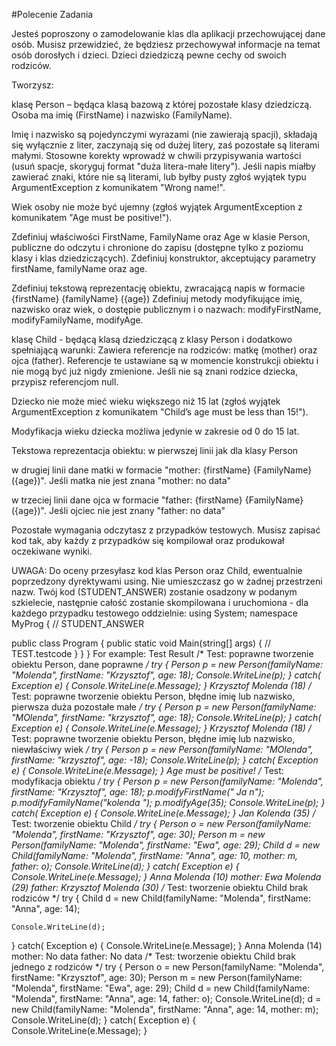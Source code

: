 #Polecenie Zadania

Jesteś poproszony o zamodelowanie klas dla aplikacji przechowującej dane osób. Musisz przewidzieć, że będziesz przechowywał informacje na temat osób dorosłych i dzieci. Dzieci dziedziczą pewne cechy od swoich rodziców.

Tworzysz:

klasę Person – będąca klasą bazową z której pozostałe klasy dziedziczą.
Osoba ma imię (FirstName) i nazwisko (FamilyName).

Imię i nazwisko są pojedynczymi wyrazami (nie zawierają spacji), składają się wyłącznie z liter, zaczynają się od dużej litery, zaś pozostałe są literami małymi. Stosowne korekty wprowadź w chwili przypisywania wartości (usuń spacje, skoryguj format "duża litera-małe litery"). Jeśli napis miałby zawierać znaki, które nie są literami, lub byłby pusty zgłoś wyjątek typu ArgumentException z komunikatem "Wrong name!".

Wiek osoby nie może być ujemny (zgłoś wyjątek ArgumentException z komunikatem "Age must be positive!").

Zdefiniuj właściwości FirstName, FamilyName oraz Age w klasie Person, publiczne do odczytu i chronione do zapisu (dostępne tylko z poziomu klasy i klas dziedziczących).
Zdefiniuj konstruktor, akceptujący parametry firstName, familyName oraz age.

Zdefiniuj tekstową reprezentację obiektu, zwracającą napis w formacie {firstName} {familyName} ({age})
Zdefiniuj metody modyfikujące imię, nazwisko oraz wiek, o dostępie publicznym i o nazwach: modifyFirstName, modifyFamilyName, modifyAge.

klasę Child - będącą klasą dziedziczącą z klasy Person i dodatkowo spełniającą warunki:
Zawiera referencje na rodziców: matkę (mother) oraz ojca (father). Referencje te ustawiane są w momencie konstrukcji obiektu i nie mogą być już nigdy zmienione. Jeśli nie są znani rodzice dziecka, przypisz referencjom null.

Dziecko nie może mieć wieku większego niż 15 lat (zgłoś wyjątek ArgumentException z komunikatem "Child’s age must be less than 15!").

Modyfikacja wieku dziecka możliwa jedynie w zakresie od 0 do 15 lat.

Tekstowa reprezentacja obiektu:
w pierwszej linii jak dla klasy Person

w drugiej linii dane matki w formacie "mother: {firstName} {FamilyName} ({age})". Jeśli matka nie jest znana "mother: no data"

w trzeciej linii dane ojca w formacie "father: {firstName} {FamilyName} ({age})". Jeśli ojciec nie jest znany "father: no data"

Pozostałe wymagania odczytasz z przypadków testowych. Musisz zapisać kod tak, aby każdy z przypadków się kompilował oraz produkował oczekiwane wyniki.

UWAGA: Do oceny przesyłasz kod klas Person oraz Child, ewentualnie poprzedzony dyrektywami using. Nie umieszczasz go w żadnej przestrzeni nazw. 
Twój kod (STUDENT_ANSWER) zostanie osadzony w podanym szkielecie, następnie całość zostanie skompilowana i uruchomiona - dla każdego przypadku testowego oddzielnie:
using System;
namespace MyProg 
{
  // STUDENT_ANSWER

  public class Program
  {
    public static void Main(string[] args) 
    {
      // TEST.testcode
    }
  }
}
For example:
Test	Result
/* Test: poprawne tworzenie obiektu Person, dane poprawne */
try
{
    Person p = new Person(familyName: "Molenda", firstName: "Krzysztof", age: 18);
    Console.WriteLine(p);
}
catch( Exception e)
{
    Console.WriteLine(e.Message);
}
Krzysztof Molenda (18)
/* Test: poprawne tworzenie obiektu Person, 
   błędne imię lub nazwisko, pierwsza duża pozostałe małe */
try
{
    Person p = new Person(familyName: "MOlenda", firstName: "krzysztof", age: 18);
    Console.WriteLine(p);
}
catch( Exception e)
{
    Console.WriteLine(e.Message);
}
Krzysztof Molenda (18)
/* Test: poprawne tworzenie obiektu Person, 
   błędne imię lub nazwisko, niewłaściwy wiek */
try
{
    Person p = new Person(familyName: "MOlenda", firstName: "krzysztof", age: -18);
    Console.WriteLine(p);
}
catch( Exception e)
{
    Console.WriteLine(e.Message);
}
Age must be positive!
/* Test: modyfikacja obiektu */
try
{
    Person p = new Person(familyName: "Molenda", firstName: "Krzysztof", age: 18);
    p.modifyFirstName(" Ja n");
    p.modifyFamilyName("kolenda ");
    p.modifyAge(35);
    Console.WriteLine(p);
}
catch( Exception e)
{
    Console.WriteLine(e.Message);
}
Jan Kolenda (35)
/* Test: tworzenie obiektu Child */
try
{
    Person o = new Person(familyName: "Molenda", firstName: "Krzysztof", age: 30);
    Person m = new Person(familyName: "Molenda", firstName: "Ewa", age: 29);
    Child d = new Child(familyName: "Molenda", firstName: "Anna", age: 10, 
                        mother: m, father: o);
    Console.WriteLine(d);
}
catch( Exception e)
{
    Console.WriteLine(e.Message);
}
Anna Molenda (10)
mother: Ewa Molenda (29)
father: Krzysztof Molenda (30)
/* Test: tworzenie obiektu Child 
   brak rodziców */
try
{
    Child d = new Child(familyName: "Molenda", firstName: "Anna", age: 14);

    Console.WriteLine(d);
}
catch( Exception e)
{
    Console.WriteLine(e.Message);
}
Anna Molenda (14)
mother: No data
father: No data
/* Test: tworzenie obiektu Child 
   brak jednego z rodziców */
try
{
    Person o = new Person(familyName: "Molenda", firstName: "Krzysztof", age: 30);
    Person m = new Person(familyName: "Molenda", firstName: "Ewa", age: 29);
    Child d = new Child(familyName: "Molenda", firstName: "Anna", age: 14, father: o);
    Console.WriteLine(d);
    d = new Child(familyName: "Molenda", firstName: "Anna", age: 14, mother: m);
    Console.WriteLine(d);
}
catch( Exception e)
{
    Console.WriteLine(e.Message);
}